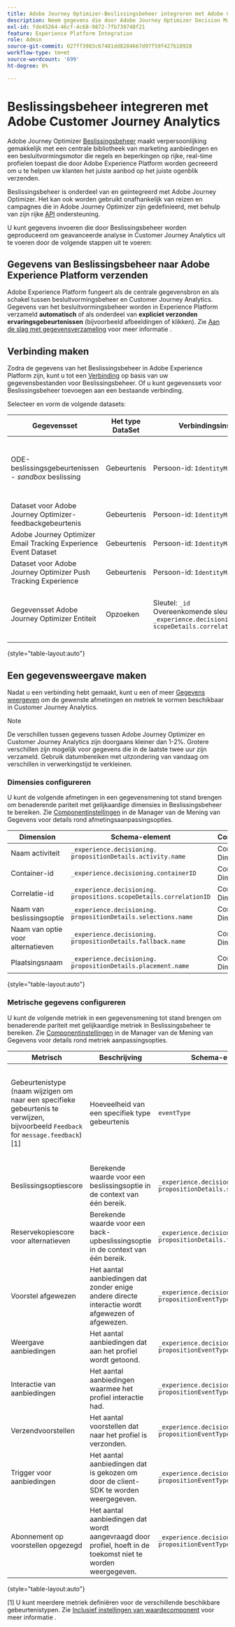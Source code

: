 ```yaml
---
title: Adobe Journey Optimizer-Beslissingsbeheer integreren met Adobe Customer Journey Analytics
description: Neem gegevens die door Adobe Journey Optimizer Decision Management zijn gegenereerd, in Customer Journey Analytics in en analyseer deze met Analysis Workspace.
exl-id: fde45264-46cf-4c68-9872-7fb739748f21
feature: Experience Platform Integration
role: Admin
source-git-commit: 027ff3983c67481dd8284667d97f59f427b18928
workflow-type: tm+mt
source-wordcount: '699'
ht-degree: 0%

---
```


# Beslissingsbeheer integreren met Adobe Customer Journey Analytics


Adobe Journey Optimizer [Beslissingsbeheer](https://experienceleague.adobe.com/docs/journey-optimizer/using/offer-decisioning/get-started-decision/starting-offer-decisioning.html) maakt verpersoonlijking gemakkelijk met een centrale bibliotheek van marketing aanbiedingen en een besluitvormingsmotor die regels en beperkingen op rijke, real-time profielen toepast die door Adobe Experience Platform worden gecreeerd om u te helpen uw klanten het juiste aanbod op het juiste ogenblik verzenden.

Beslissingsbeheer is onderdeel van en geïntegreerd met Adobe Journey Optimizer. Het kan ook worden gebruikt onafhankelijk van reizen en campagnes die in Adobe Journey Optimizer zijn gedefinieerd, met behulp van zijn rijke [API](https://experienceleague.adobe.com/docs/journey-optimizer/using/offer-decisioning/api-reference/getting-started.html) ondersteuning.

U kunt gegevens invoeren die door Beslissingsbeheer worden geproduceerd om geavanceerde analyse in Customer Journey Analytics uit te voeren door de volgende stappen uit te voeren:

## Gegevens van Beslissingsbeheer naar Adobe Experience Platform verzenden

Adobe Experience Platform fungeert als de centrale gegevensbron en als schakel tussen besluitvormingsbeheer en Customer Journey Analytics. Gegevens van het besluitvormingsbeheer worden in Experience Platform verzameld **automatisch** of als onderdeel van **expliciet verzonden ervaringsgebeurtenissen** (bijvoorbeeld afbeeldingen of klikken). Zie [Aan de slag met gegevensverzameling](https://experienceleague.adobe.com/docs/journey-optimizer/using/offer-decisioning/collect-event-data/data-collection.html) voor meer informatie .

## Verbinding maken

Zodra de gegevens van het Beslissingsbeheer in Adobe Experience Platform zijn, kunt u tot een [Verbinding](https://experienceleague.adobe.com/docs/analytics-platform/using/cja-connections/create-connection.html) op basis van uw gegevensbestanden voor Beslissingsbeheer. Of u kunt gegevenssets voor Beslissingsbeheer toevoegen aan een bestaande verbinding.

Selecteer en vorm de volgende datasets:

| Gegevensset | Het type DataSet | Verbindingsinstellingen | Beschrijving |
| --- | --- | --- | --- |
| ODE-beslissingsgebeurtenissen - _sandbox_ beslissing | Gebeurtenis | Persoon-id: `IdentityMap` | Bevat automatisch gegenereerde gegevens voor besluitvormingsgebeurtenissen van het Beheer van Besluit. _Sandbox_ verwijst naar de specifieke naam van de sandbox. |
| Dataset voor Adobe Journey Optimizer-feedbackgebeurtenis | Gebeurtenis | Persoon-id: `IdentityMap` | Bevat gebeurtenissen voor berichtlevering. |
| Adobe Journey Optimizer Email Tracking Experience Event Dataset | Gebeurtenis | Persoon-id: `IdentityMap` | Bevat gebeurtenissen voor het bijhouden van e-mail. |
| Dataset voor Adobe Journey Optimizer Push Tracking Experience | Gebeurtenis | Persoon-id: `IdentityMap` | Bevat gebeurtenissen voor het bijhouden van pushberichten. |
| Gegevensset Adobe Journey Optimizer Entiteit | Opzoeken | Sleutel: `_id`<br>Overeenkomende sleutel: `_experience.decisioning.propositions.`<br>`scopeDetails.correlationID` | Bevat classificaties die de meta-gegevens van de Reis en van de Campagne aan alle gebeurtenisgegevens van Adobe Journey Optimizer associëren. |

{style="table-layout:auto"}

## Een gegevensweergave maken

Nadat u een verbinding hebt gemaakt, kunt u een of meer [Gegevens weergeven](https://experienceleague.adobe.com/docs/analytics-platform/using/cja-dataviews/create-dataview.html) om de gewenste afmetingen en metriek te vormen beschikbaar in Customer Journey Analytics.

>[!NOTE]
>
>De verschillen tussen gegevens tussen Adobe Journey Optimizer en Customer Journey Analytics zijn doorgaans kleiner dan 1-2%. Grotere verschillen zijn mogelijk voor gegevens die in de laatste twee uur zijn verzameld. Gebruik datumbereiken met uitzondering van vandaag om verschillen in verwerkingstijd te verkleinen.

### Dimensies configureren

U kunt de volgende afmetingen in een gegevensmening tot stand brengen om benaderende pariteit met gelijkaardige dimensies in Beslissingsbeheer te bereiken. Zie [Componentinstellingen](/help/data-views/component-settings/overview.md) in de Manager van de Mening van Gegevens voor details rond afmetingsaanpassingsopties.

| Dimension | Schema-element | Componentinstellingen |
| --- | --- | --- |
| Naam activiteit | `_experience.decisioning.`<br/>`propositionDetails.activity.name` | Componenttype: Dimension |
| Container-id | `_experience.decisioning.containerID` | Componenttype: Dimension |
| Correlatie-id | `_experience.decisioning.`<br/>`propositions.scopeDetails.correlationID` | Componenttype: Dimension |
| Naam van beslissingsoptie | `_experience.decisioning.`<br/>`propositionDetails.selections.name` | Componenttype: Dimension |
| Naam van optie voor alternatieven | `_experience.decisioning.`<br/>`propositionDetails.fallback.name` | Componenttype: Dimension |
| Plaatsingsnaam | `_experience.decisioning.`<br/>`propositionDetails.placement.name` | Componenttype: Dimension |

{style="table-layout:auto"}


### Metrische gegevens configureren

U kunt de volgende metriek in een gegevensmening tot stand brengen om benaderende pariteit met gelijkaardige metriek in Beslissingsbeheer te bereiken. Zie [Componentinstellingen](/help/data-views/component-settings/overview.md) in de Manager van de Mening van Gegevens voor details rond metriek aanpassingsopties.

| Metrisch | Beschrijving | Schema-element | Componentinstellingen |
| --- | --- | --- | --- |
| Gebeurtenistype (naam wijzigen om naar een specifieke gebeurtenis te verwijzen, bijvoorbeeld `Feedback` for `message.feedback`) [1] | Hoeveelheid van een specifiek type gebeurtenis | `eventType` | Componenttype: Metrisch <br/>**[!UICONTROL Set Include Exclude Values]**: Aan<br/>**[!UICONTROL Match]**: [!UICONTROL If all criteria are met]<br/>**[!UICONTROL Criteria]**:**[!UICONTROL Equals]**`message.feedback` |
| Beslissingsoptiescore | Berekende waarde voor een beslissingsoptie in de context van één bereik. | `_experience.decisioning.`<br/>`propositionDetails.selections.score` | Componenttype: Metrisch |
| Reservekopiescore voor alternatieven | Berekende waarde voor een back-upbeslissingsoptie in de context van één bereik. | `_experience.decisioning.`<br/>`propositionDetails.fallback.score` | Componenttype: Metrisch |
| Voorstel afgewezen | Het aantal aanbiedingen dat zonder enige andere directe interactie wordt afgewezen of afgewezen. | `_experience.decisioning.`<br/>`propositionEventType.dismiss` | Componenttype: Metrisch |
| Weergave aanbiedingen | Het aantal aanbiedingen dat aan het profiel wordt getoond. | `_experience.decisioning.`<br/>`propositionEventType.display` | Componenttype: Metrisch |
| Interactie van aanbiedingen | Het aantal aanbiedingen waarmee het profiel interactie had. | `_experience.decisioning.`<br/>`propositionEventType.interact` | Componenttype: Metrisch |
| Verzendvoorstellen | Het aantal voorstellen dat naar het profiel is verzonden. | `_experience.decisioning.`<br/>`propositionEventType.send` | Componenttype: Metrisch |
| Trigger voor aanbiedingen | Het aantal aanbiedingen dat is gekozen om door de client-SDK te worden weergegeven. | `_experience.decisioning.`<br/>`propositionEventType.trigger` | Componenttype: Metrisch |
| Abonnement op voorstellen opgezegd | Het aantal aanbiedingen dat wordt aangevraagd door profiel, hoeft in de toekomst niet te worden weergegeven. | `_experience.decisioning.`<br/>`propositionEventType.unsubscribe` | Componenttype: Metrisch |

{style="table-layout:auto"}

[1] U kunt meerdere metriek definiëren voor de verschillende beschikbare gebeurtenistypen. Zie [Inclusief instellingen van waardecomponent](/help/data-views/component-settings/include-exclude-values.md) voor meer informatie .
